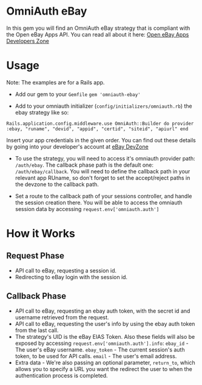 OmniAuth eBay
====================================

In this gem you will find an OmniAuth eBay strategy that is compliant with the Open eBay Apps API.
You can read all about it here: [Open eBay Apps Developers Zone](http://developer.ebay.com/DevZone/open-ebay-apps/Concepts/OpeneBayUGDev.html)

Usage
=====================================

Note: The examples are for a Rails app.

* Add our gem to your `Gemfile`
`gem 'omniauth-ebay'`

* Add to your omniauth initializer (`config/initializers/omniauth.rb`) the ebay strategy like so:

`Rails.application.config.middleware.use OmniAuth::Builder do
    provider :ebay, "runame", "devid", "appid", "certid", "siteid", "apiurl"
end`

Insert your app credentials in the given order. You can find out these details by going into your developer's account at [eBay DevZone](https://developer.ebay.com/DevZone/account/)

* To use the strategy, you will need to access it's omniauth provider path: `/auth/ebay`. The callback phase path is the default one: `/auth/ebay/callback`.
You will need to define the callback path in your relevant app RUname, so don't forget to set the accept/reject paths in the devzone to the callback path.

* Set a route to the callback path of your sessions controller, and handle the session creation there. You will be able to access
the omniauth session data by accessing `request.env['omniauth.auth']`

How it Works
====================================

Request Phase
--------------------

* API call to eBay, requesting a session id.
* Redirecting to eBay login with the session id.

Callback Phase
-----------------------------------------

* API call to eBay, requesting an ebay auth token, with the secret id and username retrieved from the request.
* API call to eBay, requesting the user's info by using the ebay auth token from the last call.
* The strategy's UID is the eBay EIAS Token. Also these fields will also be exposed by accessing `request.env['omniauth.auth'].info`:
`ebay_id` - The user's eBay username.
`ebay_token` - The current session's auth token, to be used for API calls.
`email` - The user's email address.
* Extra data - We're also passing an optional parameter, `return_to`, which allows you to specify a URL you want the redirect the user to when the authentication process is completed.

